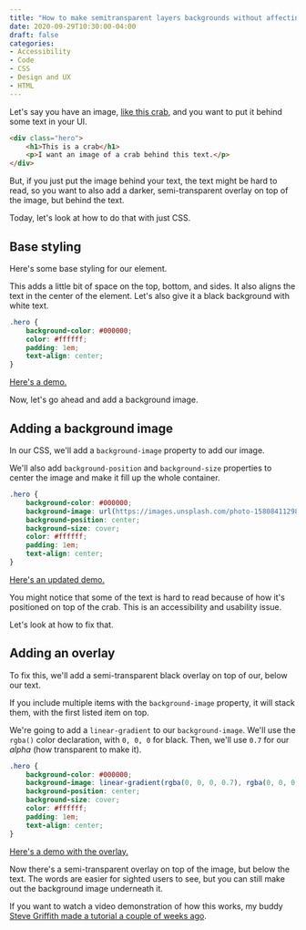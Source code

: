 ```yaml
---
title: "How to make semitransparent layers backgrounds without affecting the text using CSS"
date: 2020-09-29T10:30:00-04:00
draft: false
categories:
- Accessibility
- Code
- CSS
- Design and UX
- HTML
---
```


Let's say you have an image, [like this crab](https://unsplash.com/photos/V9ounv39B7k), and you want to put it behind some text in your UI.

```html
<div class="hero">
	<h1>This is a crab</h1>
	<p>I want an image of a crab behind this text.</p>
</div>
```

But, if you just put the image behind your text, the text might be hard to read, so you want to also add a darker, semi-transparent overlay on top of the image, but behind the text.

Today, let's look at how to do that with just CSS.

## Base styling

Here's some base styling for our element.

This adds a little bit of space on the top, bottom, and sides. It also aligns the text in the center of the element. Let's also give it a black background with white text.

```css
.hero {
	background-color: #000000;
	color: #ffffff;
	padding: 1em;
	text-align: center;
}
```

[Here's a demo.](https://codepen.io/cferdinandi/pen/XWdwbpM)

Now, let's go ahead and add a background image.

## Adding a background image

In our CSS, we'll add a `background-image` property to add our image.

We'll also add `background-position` and `background-size` properties to center the image and make it fill up the whole container.

```css
.hero {
	background-color: #000000;
	background-image: url(https://images.unsplash.com/photo-1580841129862-bc2a2d113c45?ixlib=rb-1.2.1&ixid=eyJhcHBfaWQiOjEyMDd9&auto=format&fit=crop&w=1353&q=80);
	background-position: center;
	background-size: cover;
	color: #ffffff;
	padding: 1em;
	text-align: center;
}
```

[Here's an updated demo.](https://codepen.io/cferdinandi/pen/dyMEoRK)

You might notice that some of the text is hard to read because of how it's positioned on top of the crab. This is an accessibility and usability issue.

Let's look at how to fix that.

## Adding an overlay

To fix this, we'll add a semi-transparent black overlay on top of our, below our text.

If you include multiple items with the `background-image` property, it will stack them, with the first listed item on top.

We're going to add a `linear-gradient` to our `background-image`. We'll use the `rgba()` color declaration, with `0, 0, 0` for black. Then, we'll use `0.7` for our *alpha* (how transparent to make it).

```css
.hero {
	background-color: #000000;
	background-image: linear-gradient(rgba(0, 0, 0, 0.7), rgba(0, 0, 0, 0.7)), url(https://images.unsplash.com/photo-1580841129862-bc2a2d113c45?ixlib=rb-1.2.1&ixid=eyJhcHBfaWQiOjEyMDd9&auto=format&fit=crop&w=1353&q=80);
	background-position: center;
	background-size: cover;
	color: #ffffff;
	padding: 1em;
	text-align: center;
}
```

[Here's a demo with the overlay.](https://codepen.io/cferdinandi/pen/VwaOLrG)

Now there's a semi-transparent overlay on top of the image, but below the text. The words are easier for sighted users to see, but you can still make out the background image underneath it.

If you want to watch a video demonstration of how this works, my buddy [Steve Griffith made a tutorial a couple of weeks ago](https://www.youtube.com/watch?v=1F1t1dpVttk).